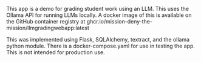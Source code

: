 This app is a demo for grading student work using an LLM. This uses the Ollama API for running LLMs locally.
A docker image of this is available on the GitHub container registry at ghcr.io/mission-deny-the-mission/llmgradingwebapp:latest

This was implemented using Flask, SQLAlchemy, textract, and the ollama python module.
There is a docker-compose.yaml for use in testing the app. This is not intended for production use.
